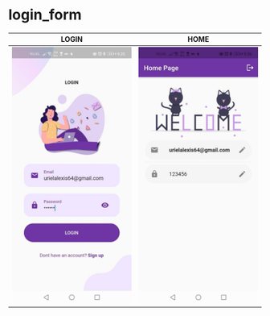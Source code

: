 # login_form

| LOGIN | HOME |
| :-: | :-: |
| ![](https://github.com/urielexis64/login_form/blob/main/screenshots/login.jpg) | ![](https://github.com/urielexis64/login_form/blob/main/screenshots/home.jpg) |
